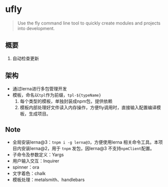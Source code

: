# ufly
> Use the fly command line tool to quickly create modules and projects into development.


## 概要
1. 自动检查更新

## 架构
- 通过lerna进行多包管理开发
- 模板，命名以`tpl`作为前缀，`tpl-${typeName}`
  1. 每个类型的模板，单独封装成npm包，提供依赖
  2. 模板内部处理好文件读入内存操作，方便fly调用时，直接输入配置编译模板，生成项目。

## Note
- 全局安装lerna@3：`tnpm i -g lerna@3`，方便使用lerna 相关命令工具。本项目内安装lerna@2，用于 `tnpm` 发包，因lerna@3 不支持`npmClient`配置。
- 子命令及参数定义：Yargs
- 用户输入交互：Inquirer
- spinner：ora
- 文字着色：chalk
- 模板处理：metalsmith、handlebars



